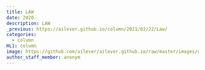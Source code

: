 ```yaml
---
title: LAW
date: 2020-
description: LAW
_previous: https://ailever.github.io/column/2021/02/22/Law/
categories:
  - column
HL1: column
image: https://github.com/ailever/ailever.github.io/raw/master/images/unsplash/gray_Law.png
author_staff_member: anonym
---
```


